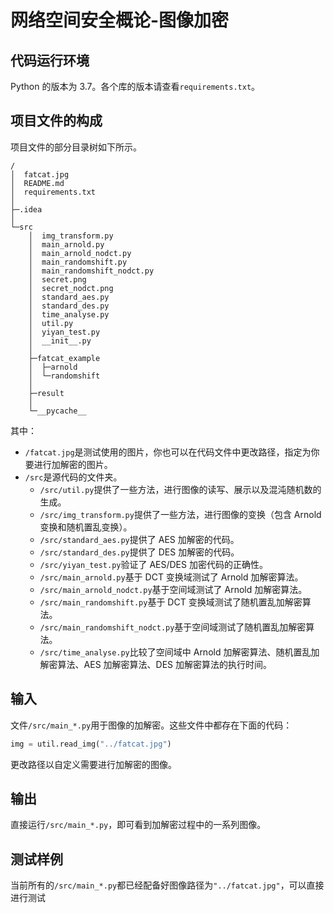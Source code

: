 # 网络空间安全概论-图像加密
## 代码运行环境
Python 的版本为 3.7。各个库的版本请查看`requirements.txt`。
## 项目文件的构成
项目文件的部分目录树如下所示。
```
/
│  fatcat.jpg
│  README.md
│  requirements.txt
│
├─.idea
│
└─src
    │  img_transform.py
    │  main_arnold.py
    │  main_arnold_nodct.py
    │  main_randomshift.py
    │  main_randomshift_nodct.py
    │  secret.png
    │  secret_nodct.png
    │  standard_aes.py
    │  standard_des.py
    │  time_analyse.py
    │  util.py
    │  yiyan_test.py
    │  __init__.py
    │
    ├─fatcat_example
    │  ├─arnold
    │  └─randomshift
    │
    ├─result
    │
    └─__pycache__
```

其中：

- `/fatcat.jpg`是测试使用的图片，你也可以在代码文件中更改路径，指定为你要进行加解密的图片。
- `/src`是源代码的文件夹。
    - `/src/util.py`提供了一些方法，进行图像的读写、展示以及混沌随机数的生成。
    - `/src/img_transform.py`提供了一些方法，进行图像的变换（包含 Arnold 变换和随机置乱变换）。
    - `/src/standard_aes.py`提供了 AES 加解密的代码。
    - `/src/standard_des.py`提供了 DES 加解密的代码。
    - `/src/yiyan_test.py`验证了 AES/DES 加密代码的正确性。
    - `/src/main_arnold.py`基于 DCT 变换域测试了 Arnold 加解密算法。
    - `/src/main_arnold_nodct.py`基于空间域测试了 Arnold 加解密算法。
    - `/src/main_randomshift.py`基于 DCT 变换域测试了随机置乱加解密算法。
    - `/src/main_randomshift_nodct.py`基于空间域测试了随机置乱加解密算法。
    - `/src/time_analyse.py`比较了空间域中 Arnold 加解密算法、随机置乱加解密算法、AES 加解密算法、DES 加解密算法的执行时间。

## 输入
文件`/src/main_*.py`用于图像的加解密。这些文件中都存在下面的代码：
```py
img = util.read_img("../fatcat.jpg")
```
更改路径以自定义需要进行加解密的图像。
## 输出
直接运行`/src/main_*.py`，即可看到加解密过程中的一系列图像。
## 测试样例
当前所有的`/src/main_*.py`都已经配备好图像路径为`"../fatcat.jpg"`，可以直接进行测试